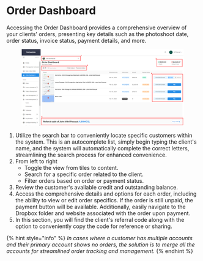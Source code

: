 # Order Dashboard

Accessing the Order Dashboard provides a comprehensive overview of your clients' orders, presenting key details such as the photoshoot date, order status, invoice status, payment details, and more.

<figure><img src="../.gitbook/assets/order-dashboard (1).png" alt=""><figcaption></figcaption></figure>

1. Utilize the search bar to conveniently locate specific customers within the system. This is an autocomplete list, simply begin typing the client's name, and the system will automatically complete the correct letters, streamlining the search process for enhanced convenience.
2. From left to right
   * Toggle the view from tiles to content.
   * Search for a specific order related to the client.
   * Filter orders based on order or payment status.
3. Review the customer's available credit and outstanding balance.
4. Access the comprehensive details and options for each order, including the ability to view or edit order specifics. If the order is still unpaid, the payment button will be available. Additionally, easily navigate to the Dropbox folder and website associated with the order upon payment.
5. In this section, you will find the client's referral code along with the option to conveniently copy the code for reference or sharing.

{% hint style="info" %}
_In cases where a customer has multiple accounts and their primary account shows no orders, the solution is to merge all the accounts for streamlined order tracking and management._
{% endhint %}
